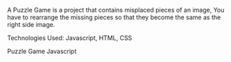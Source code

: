 A Puzzle Game is a project that contains misplaced pieces of an image, You have to rearrange the missing pieces so that they become the same as the right side image.

Technologies Used: Javascript, HTML, CSS

Puzzle Game Javascript

